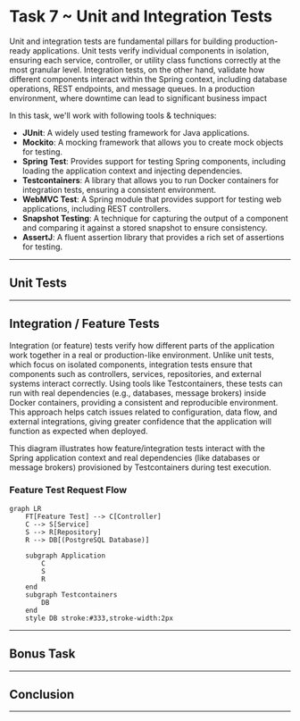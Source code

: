 # Task 7 ~ Unit and Integration Tests

Unit and integration tests are fundamental pillars for building production-ready applications. 
Unit tests verify individual components in isolation, ensuring each service, controller, or utility class functions 
correctly at the most granular level. Integration tests, on the other hand, validate how different components interact 
within the Spring context, including database operations, REST endpoints, and message queues. In a production 
environment, where downtime can lead to significant business impact

In this task, we'll work with following tools & techniques:

- **JUnit**: A widely used testing framework for Java applications.
- **Mockito**: A mocking framework that allows you to create mock objects for testing.
- **Spring Test**: Provides support for testing Spring components, including loading the application context and 
injecting dependencies.
- **Testcontainers**: A library that allows you to run Docker containers for integration tests, ensuring a consistent
environment.
- **WebMVC Test**: A Spring module that provides support for testing web applications, including REST controllers.
- **Snapshot Testing**: A technique for capturing the output of a component and comparing it against a stored snapshot to 
ensure consistency.
- **AssertJ**: A fluent assertion library that provides a rich set of assertions for testing.

---

## Unit Tests



---

## Integration / Feature Tests

Integration (or feature) tests verify how different parts of the application work together in a real or production-like 
environment. Unlike unit tests, which focus on isolated components, integration tests ensure that components such as 
controllers, services, repositories, and external systems interact correctly. Using tools like Testcontainers, these 
tests can run with real dependencies (e.g., databases, message brokers) inside Docker containers, providing a consistent
and reproducible environment. This approach helps catch issues related to configuration, data flow, and external 
integrations, giving greater confidence that the application will function as expected when deployed.

This diagram illustrates how feature/integration tests interact with the Spring application context and real 
dependencies (like databases or message brokers) provisioned by Testcontainers during test execution.

### Feature Test Request Flow

```mermaid
graph LR
    FT[Feature Test] --> C[Controller]
    C --> S[Service]
    S --> R[Repository]
    R --> DB[(PostgreSQL Database)]
    
    subgraph Application
        C
        S
        R
    end
    subgraph Testcontainers
        DB
    end
    style DB stroke:#333,stroke-width:2px
```






---

## **Bonus Task**



---


## **Conclusion**



---
